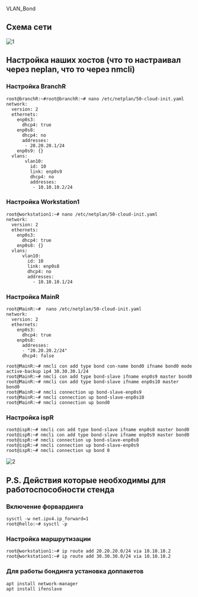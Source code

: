 VLAN_Bond
## Схема сети
 ![1](screen/1.png)
## Настройка наших хостов (что то настраивал через neplan, что то через nmcli)
### Настройка BranchR
```
root@branchR:~#root@branchR:~# nano /etc/netplan/50-cloud-init.yaml
network:
  version: 2
  ethernets:
    enp0s3:
      dhcp4: true
    enp0s8:
      dhcp4: no
      addresses:
       - 20.20.20.1/24
    enp0s9: {}
  vlans:
       vlan10:
         id: 10
         link: enp0s9
         dhcp4: no
         addresses:
          - 10.10.10.2/24
```
### Настройка Workstation1
```
root@workstation1:~# nano /etc/netplan/50-cloud-init.yaml
network:
  version: 2
  ethernets:
    enp0s3:
      dhcp4: true
    enp0s8: {}
  vlans:
      vlan10:
        id: 10
        link: enp0s8
        dhcp4: no
        addresses:
          - 10.10.10.1/24

```
### Настройка MainR
```
root@MainR:~#  nano /etc/netplan/50-cloud-init.yaml
network:
  version: 2
  ethernets:
    enp0s3:
      dhcp4: true
    enp0s8:
      addresses:
      - "20.20.20.2/24"
      dhcp4: false

root@MainR:~# nmcli con add type bond con-name bond0 ifname bond0 mode active-backup ip4 30.30.30.1/24
root@MainR:~# nmcli con add type bond-slave ifname enp0s9 master bond0
root@MainR:~# nmcli con add type bond-slave ifname enp0s10 master bond0
root@MainR:~# nmcli connection up bond-slave-enp0s9
root@MainR:~# nmcli connection up bond-slave-enp0s10
root@MainR:~# nmcli connection up bond0
```
### Настройка ispR
```
root@ispR:~# nmcli con add type bond-slave ifname enp0s8 master bond0
root@ispR:~# nmcli con add type bond-slave ifname enp0s9 master bond0
root@ispR:~# nmcli connection up bond-slave-enp0s8
root@ispR:~# nmcli connection up bond-slave-enp0s9
root@ispR:~# nmcli connection up bond 0
```
![2](screen/2.png)
## P.S. Действия которые необходимы для работоспособности стенда
### Включение форвардинга
```
sysctl -w net.ipv4.ip_forward=1
root@hello:~# sysctl -p
```
### Настройка маршрутизации
```
root@workstation1:~# ip route add 20.20.20.0/24 via 10.10.10.2
root@workstation1:~# ip route add 30.30.30.0/24 via 10.10.10.2
```
### Для работы бондинга установка доппакетов
```
apt install network-manager
apt install ifenslave
```
